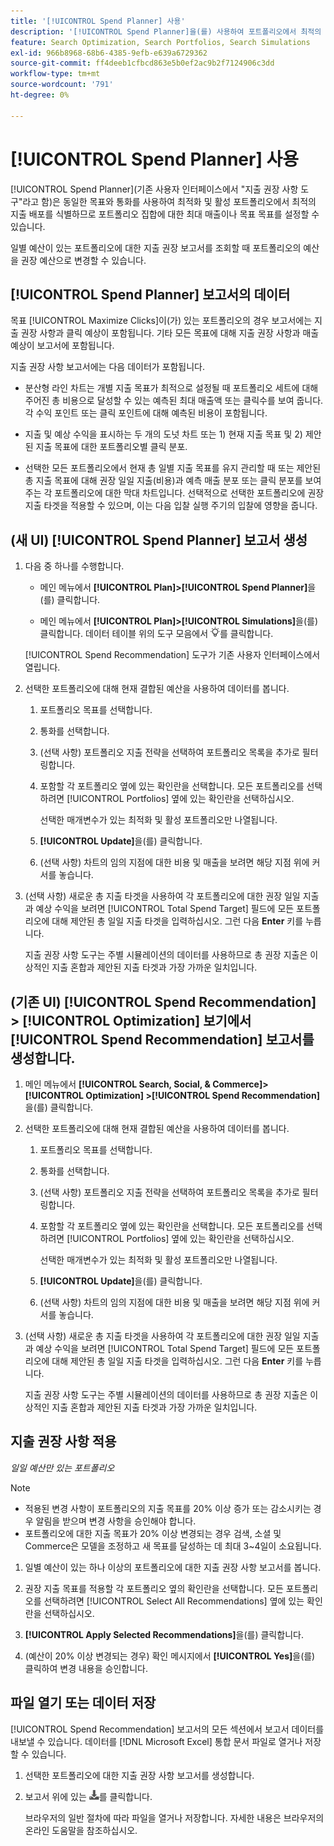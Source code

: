 ```yaml
---
title: '[!UICONTROL Spend Planner] 사용'
description: '[!UICONTROL Spend Planner]을(를) 사용하여 포트폴리오에서 최적의 지출 분포를 식별하는 방법에 대해 알아봅니다.'
feature: Search Optimization, Search Portfolios, Search Simulations
exl-id: 966b8968-68b6-4385-9efb-e639a6729362
source-git-commit: ff4deeb1cfbcd863e5b0ef2ac9b2f7124906c3dd
workflow-type: tm+mt
source-wordcount: '791'
ht-degree: 0%

---
```


# [!UICONTROL Spend Planner] 사용

<!-- When this becomes a menu item, move file and TOC entry accordingly -->

[!UICONTROL Spend Planner]&#x200B;(기존 사용자 인터페이스에서 &quot;지출 권장 사항 도구&quot;라고 함)은 동일한 목표와 통화를 사용하여 최적화 및 활성 포트폴리오에서 최적의 지출 배포를 식별하므로 포트폴리오 집합에 대한 최대 매출이나 목표 목표를 설정할 수 있습니다.

일별 예산이 있는 포트폴리오에 대한 지출 권장 보고서를 조회할 때 포트폴리오의 예산을 권장 예산으로 변경할 수 있습니다.

## [!UICONTROL Spend Planner] 보고서의 데이터

목표 [!UICONTROL Maximize Clicks]이(가) 있는 포트폴리오의 경우 보고서에는 지출 권장 사항과 클릭 예상이 포함됩니다. 기타 모든 목표에 대해 지출 권장 사항과 매출 예상이 보고서에 포함됩니다.

지출 권장 사항 보고서에는 다음 데이터가 포함됩니다.

* 분산형 라인 차트는 개별 지출 목표가 최적으로 설정될 때 포트폴리오 세트에 대해 주어진 총 비용으로 달성할 수 있는 예측된 최대 매출액 또는 클릭수를 보여 줍니다. 각 수익 포인트 또는 클릭 포인트에 대해 예측된 비용이 포함됩니다.

* 지출 및 예상 수익을 표시하는 두 개의 도넛 차트 또는 1\) 현재 지출 목표 및 2\) 제안된 지출 목표에 대한 포트폴리오별 클릭 분포.

* 선택한 모든 포트폴리오에서 현재 총 일별 지출 목표를 유지 관리할 때 또는 제안된 총 지출 목표에 대해 권장 일일 지출(비용)과 예측 매출 분포 또는 클릭 분포를 보여주는 각 포트폴리오에 대한 막대 차트입니다. 선택적으로 선택한 포트폴리오에 권장 지출 타겟을 적용할 수 있으며, 이는 다음 입찰 실행 주기의 입찰에 영향을 줍니다.

## (새 UI) [!UICONTROL Spend Planner] 보고서 생성

1. 다음 중 하나를 수행합니다.

   * 메인 메뉴에서 **[!UICONTROL Plan]>[!UICONTROL Spend Planner]**&#x200B;을(를) 클릭합니다.

   * 메인 메뉴에서 **[!UICONTROL Plan]>[!UICONTROL Simulations]**&#x200B;을(를) 클릭합니다. 데이터 테이블 위의 도구 모음에서 ![지출 계획자](/help/search-social-commerce/assets/spend-planner-icon.png "지출 계획자")를 클릭합니다.

   [!UICONTROL Spend Recommendation] 도구가 기존 사용자 인터페이스에서 열립니다.

1. 선택한 포트폴리오에 대해 현재 결합된 예산을 사용하여 데이터를 봅니다.

   1. 포트폴리오 목표를 선택합니다.

   1. 통화를 선택합니다.

   1. (선택 사항) 포트폴리오 지출 전략을 선택하여 포트폴리오 목록을 추가로 필터링합니다.

   1. 포함할 각 포트폴리오 옆에 있는 확인란을 선택합니다. 모든 포트폴리오를 선택하려면 [!UICONTROL Portfolios] 옆에 있는 확인란을 선택하십시오.

      선택한 매개변수가 있는 최적화 및 활성 포트폴리오만 나열됩니다.

   1. **[!UICONTROL Update]**&#x200B;을(를) 클릭합니다.

   1. (선택 사항) 차트의 임의 지점에 대한 비용 및 매출을 보려면 해당 지점 위에 커서를 놓습니다.

1. (선택 사항) 새로운 총 지출 타겟을 사용하여 각 포트폴리오에 대한 권장 일일 지출과 예상 수익을 보려면 [!UICONTROL Total Spend Target] 필드에 모든 포트폴리오에 대해 제안된 총 일일 지출 타겟을 입력하십시오. 그런 다음 **Enter** 키를 누릅니다.

   지출 권장 사항 도구는 주별 시뮬레이션의 데이터를 사용하므로 총 권장 지출은 이상적인 지출 혼합과 제안된 지출 타겟과 가장 가까운 일치입니다.

## (기존 UI) [!UICONTROL Spend Recommendation] > [!UICONTROL Optimization] 보기에서 [!UICONTROL Spend Recommendation] 보고서를 생성합니다.

1. 메인 메뉴에서 **[!UICONTROL Search, Social, & Commerce]> [!UICONTROL Optimization] >[!UICONTROL Spend Recommendation]**&#x200B;을(를) 클릭합니다.

1. 선택한 포트폴리오에 대해 현재 결합된 예산을 사용하여 데이터를 봅니다.

   1. 포트폴리오 목표를 선택합니다.

   1. 통화를 선택합니다.

   1. (선택 사항) 포트폴리오 지출 전략을 선택하여 포트폴리오 목록을 추가로 필터링합니다.

   1. 포함할 각 포트폴리오 옆에 있는 확인란을 선택합니다. 모든 포트폴리오를 선택하려면 [!UICONTROL Portfolios] 옆에 있는 확인란을 선택하십시오.

      선택한 매개변수가 있는 최적화 및 활성 포트폴리오만 나열됩니다.

   1. **[!UICONTROL Update]**&#x200B;을(를) 클릭합니다.

   1. (선택 사항) 차트의 임의 지점에 대한 비용 및 매출을 보려면 해당 지점 위에 커서를 놓습니다.

1. (선택 사항) 새로운 총 지출 타겟을 사용하여 각 포트폴리오에 대한 권장 일일 지출과 예상 수익을 보려면 [!UICONTROL Total Spend Target] 필드에 모든 포트폴리오에 대해 제안된 총 일일 지출 타겟을 입력하십시오. 그런 다음 **Enter** 키를 누릅니다.

   지출 권장 사항 도구는 주별 시뮬레이션의 데이터를 사용하므로 총 권장 지출은 이상적인 지출 혼합과 제안된 지출 타겟과 가장 가까운 일치입니다.

## 지출 권장 사항 적용

*일일 예산만 있는 포트폴리오*

>[!NOTE]
>
>* 적용된 변경 사항이 포트폴리오의 지출 목표를 20% 이상 증가 또는 감소시키는 경우 알림을 받으며 변경 사항을 승인해야 합니다.
>* 포트폴리오에 대한 지출 목표가 20% 이상 변경되는 경우 검색, 소셜 및 Commerce은 모델을 조정하고 새 목표를 달성하는 데 최대 3~4일이 소요됩니다.

1. 일별 예산이 있는 하나 이상의 포트폴리오에 대한 지출 권장 사항 보고서를 봅니다.

1. 권장 지출 목표를 적용할 각 포트폴리오 옆의 확인란을 선택합니다. 모든 포트폴리오를 선택하려면 [!UICONTROL Select All Recommendations] 옆에 있는 확인란을 선택하십시오.

1. **[!UICONTROL Apply Selected Recommendations]**&#x200B;을(를) 클릭합니다.

1. (예산이 20% 이상 변경되는 경우) 확인 메시지에서 **[!UICONTROL Yes]**&#x200B;을(를) 클릭하여 변경 내용을 승인합니다.

## 파일 열기 또는 데이터 저장

[!UICONTROL Spend Recommendation] 보고서의 모든 섹션에서 보고서 데이터를 내보낼 수 있습니다. 데이터를 [!DNL Microsoft Excel] 통합 문서 파일로 열거나 저장할 수 있습니다.

1. 선택한 포트폴리오에 대한 지출 권장 사항 보고서를 생성합니다.

1. 보고서 위에 있는 ![다운로드](/help/search-social-commerce/assets/download-spend-recommendation.png "다운로드")를 클릭합니다.

   브라우저의 일반 절차에 따라 파일을 열거나 저장합니다.  자세한 내용은 브라우저의 온라인 도움말을 참조하십시오.
